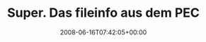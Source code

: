 ---
retweeted: false
source: <a href="http://twitter.com" rel="nofollow">Twitter Web Client</a>
entities:
  hashtags: []
  symbols: []
  user_mentions: []
  urls: []
display_text_range:
- '0'
- '79'
favorite_count: '0'
id_str: '835793622'
truncated: false
retweet_count: '0'
id: '835793622'
created_at: Mon Jun 16 07:42:05 +0000 2008
favorited: false
full_text: Super. Das fileinfo aus dem PECL lässt PHP mal schön segfaulten. hipp hipp
  PHP!
lang: de
tags:
- pesos:twitter
date: '2008-06-16T07:42:05+00:00'
src: https://twitter.com/bascht/status/835793622
original_url: https://twitter.com/bascht/status/835793622
type: twitter_tweet
text: Super. Das fileinfo aus dem PECL lässt PHP mal schön segfaulten. hipp hipp PHP!
title: Super. Das fileinfo aus dem PEC

---